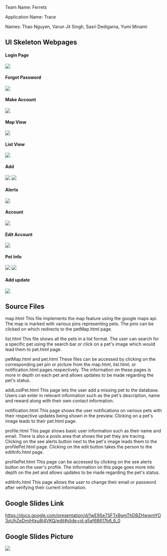 Team Name: Ferrets

Application Name: Trace

Names:
Thao Nguyen,
Varun Jit Singh,
Sasri Dedigama,
Yumi Minami

## UI Skeleton Webpages

#### Login Page
![](1.PNG)
#### Forgot Password
![](2.PNG)
#### Make Account
![](3.PNG)
#### Map View
![](4.PNG)
#### List View
![](5.PNG)
#### Add
![](6.PNG)
![](65.PNG)
#### Alerts
![](7.PNG)
#### Account
![](8.PNG)
#### Edit Account
![](9.PNG)
#### Pet Info
![](10.PNG)
![](11.PNG)
#### Add update
![](12.PNG)



## Source Files
map.html
This file implements the map feature using the google maps api. The map is marked with various pins representing pets. The pins can be clicked on which redirects to the petMap.html page. 

list.html
This file shows all the pets in a list format. The user can search for a specific pet using the search bar or click on a pet's image which would lead them to pet.html page. 

petMap.html and pet.html 
These files can be accessed by clicking on the corresponding pet pin or picture from the map.html, list.html, or notification.html pages respectively. The information on these pages is more in depth on each pet and allows updates to be made regarding the pet's status. 

addLostPet.html
This page lets the user add a missing pet to the database. Users can enter in relevant information such as the pet's description, name and reward along with their own contact information. 

notification.html
This page shows the user notifications on various pets with their respective updates being shown in the preview. Clicking on a pet's image leads to their pet.html page. 

profile.html
This page shows basic user information such as their name and email. There is also a posts area that shows the pet they are tracing. Clicking on the see alerts button next to the pet's image leads them to the profilePet.html page. Clicking on the edit button takes the person to the editInfo.html page.  

profilePet.html
This page can be accessed by clicking on the see alerts button on the user's profile. The information on this page goes more into depth on the pet and allows updates to be made regarding the pet's status. 

editInfo.html
This page allows the user to change their email or password after verifying their current information. 

## Google Slides Link
https://docs.google.com/presentation/d/1wE9Se7SFTxBgmThDBZHwwmYO3oUhZeDmtHIxu8I4VKQ/edit#slide=id.g5af68617b6_6_0

## Google Slides Picture
![](finalSlide.PNG)
